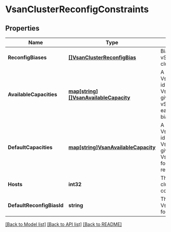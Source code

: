 # VsanClusterReconfigConstraints

## Properties
Name | Type | Description | Notes
------------ | ------------- | ------------- | -------------
**ReconfigBiases** | [**[]VsanClusterReconfigBias**](VsanClusterReconfigBias.md) | Biases to reconfigure vSAN in an existing cluster. | [default to null]
**AvailableCapacities** | [**map[string][]VsanAvailableCapacity**](array.md) | A map of VsanClusterReconfigBias id to the list of VsanAvailableCapacity. It gives all of available vSAN capacities for each of reconfiguration biases.  | [default to null]
**DefaultCapacities** | [**map[string]VsanAvailableCapacity**](VsanAvailableCapacity.md) | A map of VsanClusterReconfigBias id to a VsanAvailableCapacity. It gives the default VsanAvailableCapacity for each of reconfiguration biases.  | [default to null]
**Hosts** | **int32** | The number of hosts in a cluster for the constraints. | [default to null]
**DefaultReconfigBiasId** | **string** | The id of default VsanClusterReconfigBias for this constraints. | [default to null]

[[Back to Model list]](../README.md#documentation-for-models) [[Back to API list]](../README.md#documentation-for-api-endpoints) [[Back to README]](../README.md)

